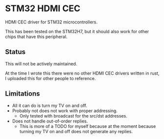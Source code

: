 # STM32 HDMI CEC

HDMI CEC driver for STM32 microcontrollers.

This has been tested on the STM32H7, but it should also work for other chips that have this peripheral.

## Status

This will not be actively maintained.

At the time I wrote this there were no other HDMI CEC drivers written in rust, I uploaded this for other people to reference.

## Limitations

* All it can do is turn my TV on and off.
* Probably not does not work with proper addressing.
  * Only tested with broadcast for the src/dst addresses.
* Does not handle out-of-order replies.
  * This is more of a TODO for myself because at the moment because turning my TV on and off does not generate any replies.
